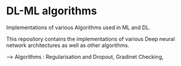 # DL-ML algorithms
Implementations of various Algorithms used in ML and DL.

This repository contains the implementations of various Deep neural network architectures as well as other algorithms.

--> Algorithms : Regularisation and Dropout, Gradinet Checking, 

